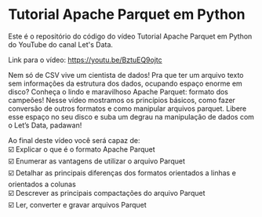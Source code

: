 # Tutorial Apache Parquet em Python

Este é o repositório do código do vídeo Tutorial Apache Parquet em Python do YouTube do canal Let's Data.

Link para o vídeo: https://youtu.be/BztuEQ9ojtc

Nem só de CSV vive um cientista de dados! Pra que ter um arquivo texto sem informações da estrutura dos dados, ocupando espaço enorme em disco? Conheça o lindo e maravilhoso Apache Parquet: formato dos campeões! Nesse vídeo mostramos os princípios básicos, como fazer conversão de outros formatos e como manipular arquivos parquet. Libere esse espaço no seu disco e suba um degrau na manipulação de dados com o Let’s Data, padawan!

Ao final deste vídeo você será capaz de:  
☑️ Explicar o que é o formato Apache Parquet  
☑️ Enumerar as vantagens de utilizar o arquivo Parquet  
☑️ Detalhar as principais diferenças dos formatos orientados a linhas e orientados a colunas  
☑️ Descrever as principais compactações do arquivo Parquet  
☑️ Ler, converter e gravar arquivos Parquet  
